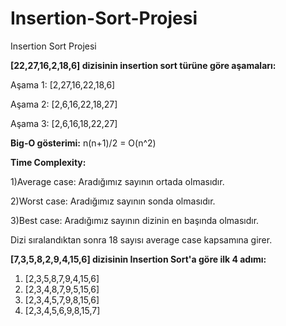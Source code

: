 # Insertion-Sort-Projesi
Insertion Sort Projesi 

**[22,27,16,2,18,6] dizisinin insertion sort türüne göre aşamaları:**

Aşama 1: [2,27,16,22,18,6] 

Aşama 2: [2,6,16,22,18,27] 

Aşama 3: [2,6,16,18,22,27]


**Big-O gösterimi:**
n(n+1)/2 = O(n^2)


**Time Complexity:**

1)Average case: Aradığımız sayının ortada olmasıdır.

2)Worst case: Aradığımız sayının sonda olmasıdır.

3)Best case: Aradığımız sayının dizinin en başında olmasıdır.

Dizi sıralandıktan sonra 18 sayısı average case kapsamına girer.


**[7,3,5,8,2,9,4,15,6] dizisinin Insertion Sort'a göre ilk 4 adımı:**

1) [2,3,5,8,7,9,4,15,6]
2) [2,3,4,8,7,9,5,15,6]
3) [2,3,4,5,7,9,8,15,6]
4) [2,3,4,5,6,9,8,15,7]
